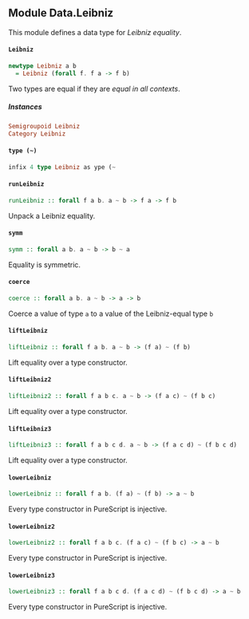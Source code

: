 ## Module Data.Leibniz

This module defines a data type for _Leibniz equality_.

#### `Leibniz`

``` purescript
newtype Leibniz a b
  = Leibniz (forall f. f a -> f b)
```

Two types are equal if they are _equal in all contexts_.

##### Instances
``` purescript
Semigroupoid Leibniz
Category Leibniz
```

#### `type (~)`

``` purescript
infix 4 type Leibniz as ype (~
```

#### `runLeibniz`

``` purescript
runLeibniz :: forall f a b. a ~ b -> f a -> f b
```

Unpack a Leibniz equality.

#### `symm`

``` purescript
symm :: forall a b. a ~ b -> b ~ a
```

Equality is symmetric.

#### `coerce`

``` purescript
coerce :: forall a b. a ~ b -> a -> b
```

Coerce a value of type `a` to a value of the Leibniz-equal type `b`

#### `liftLeibniz`

``` purescript
liftLeibniz :: forall f a b. a ~ b -> (f a) ~ (f b)
```

Lift equality over a type constructor.

#### `liftLeibniz2`

``` purescript
liftLeibniz2 :: forall f a b c. a ~ b -> (f a c) ~ (f b c)
```

Lift equality over a type constructor.

#### `liftLeibniz3`

``` purescript
liftLeibniz3 :: forall f a b c d. a ~ b -> (f a c d) ~ (f b c d)
```

Lift equality over a type constructor.

#### `lowerLeibniz`

``` purescript
lowerLeibniz :: forall f a b. (f a) ~ (f b) -> a ~ b
```

Every type constructor in PureScript is injective.

#### `lowerLeibniz2`

``` purescript
lowerLeibniz2 :: forall f a b c. (f a c) ~ (f b c) -> a ~ b
```

Every type constructor in PureScript is injective.

#### `lowerLeibniz3`

``` purescript
lowerLeibniz3 :: forall f a b c d. (f a c d) ~ (f b c d) -> a ~ b
```

Every type constructor in PureScript is injective.


